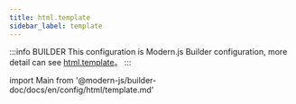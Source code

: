 ```yaml
---
title: html.template
sidebar_label: template
---
```


:::info BUILDER
This configuration is Modern.js Builder configuration, more detail can see [html.template](https://modernjs.dev/builder/en/api/config-html.html#html-template)。
:::

import Main from '@modern-js/builder-doc/docs/en/config/html/template.md'

<Main />
